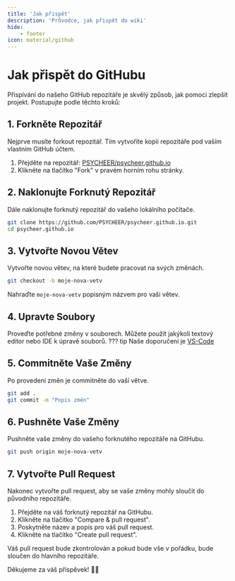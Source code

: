 ```yaml
---
title: 'Jak přispět'
description: 'Průvodce, jak přispět do wiki'
hide:
    - footer
icon: material/github
---
```


# Jak přispět do GitHubu

Přispívání do našeho GitHub repozitáře je skvělý způsob, jak pomoci zlepšit projekt. Postupujte podle těchto kroků:

## 1. Forkněte Repozitář

Nejprve musíte forkout repozitář. Tím vytvoříte kopii repozitáře pod vaším vlastním GitHub účtem.

1. Přejděte na repozitář: [PSYCHEER/psycheer.github.io](https://github.com/PSYCHEER/psycheer.github.io)
2. Klikněte na tlačítko "Fork" v pravém horním rohu stránky.

## 2. Naklonujte Forknutý Repozitář

Dále naklonujte forknutý repozitář do vašeho lokálního počítače.

```sh
git clone https://github.com/PSYCHEER/psycheer.github.io.git
cd psycheer.github.io
```

## 3. Vytvořte Novou Větev

Vytvořte novou větev, na které budete pracovat na svých změnách.

```sh
git checkout -b moje-nova-vetv
```

Nahraďte `moje-nova-vetv` popisným názvem pro vaši větev.

## 4. Upravte Soubory

Proveďte potřebné změny v souborech. Můžete použít jakýkoli textový editor nebo IDE k úpravě souborů.
??? tip
    Naše doporučení je [VS-Code](https://code.visualstudio.com)

## 5. Commitněte Vaše Změny

Po provedení změn je commitněte do vaší větve.

```sh
git add .
git commit -m "Popis změn"
```

## 6. Pushněte Vaše Změny

Pushněte vaše změny do vašeho forknutého repozitáře na GitHubu.

```sh
git push origin moje-nova-vetv
```

## 7. Vytvořte Pull Request

Nakonec vytvořte pull request, aby se vaše změny mohly sloučit do původního repozitáře.

1. Přejděte na váš forknutý repozitář na GitHubu.
2. Klikněte na tlačítko "Compare & pull request".
3. Poskytněte název a popis pro váš pull request.
4. Klikněte na tlačítko "Create pull request".

Váš pull request bude zkontrolován a pokud bude vše v pořádku, bude sloučen do hlavního repozitáře.

Děkujeme za váš příspěvek! 💖👑